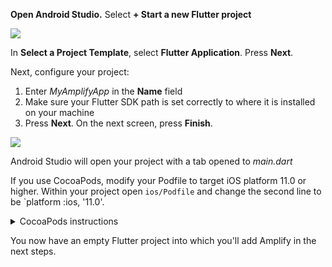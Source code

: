 **Open Android Studio.**  Select **+ Start a new Flutter project**

![](~/images/lib/getting-started/flutter/set-up-android-studio-welcome.png)

 In **Select a Project Template**, select **Flutter Application**. Press **Next**.

Next, configure your project:

1. Enter *MyAmplifyApp* in the **Name** field
2. Make sure your Flutter SDK path is set correctly to where it is installed on your machine 
3. Press **Next**. On the next screen, press **Finish**. 

  ![](~/images/lib/getting-started/flutter/set-up-android-studio-configure-your-project.png)

Android Studio will open your project with a tab opened to *main.dart*

If you use CocoaPods, modify your Podfile to target iOS platform 11.0 or higher.  Within your project open `ios/Podfile` and change the second line to be `platform :ios, '11.0'. 

<details>
<summary>
CocoaPods instructions
</summary>

```bash
sudo gem install cocoapods

# make sure you are in the project root (the ios folder)
pod init
```

</details>

You now have an empty Flutter project into which you'll add Amplify in the next steps.
